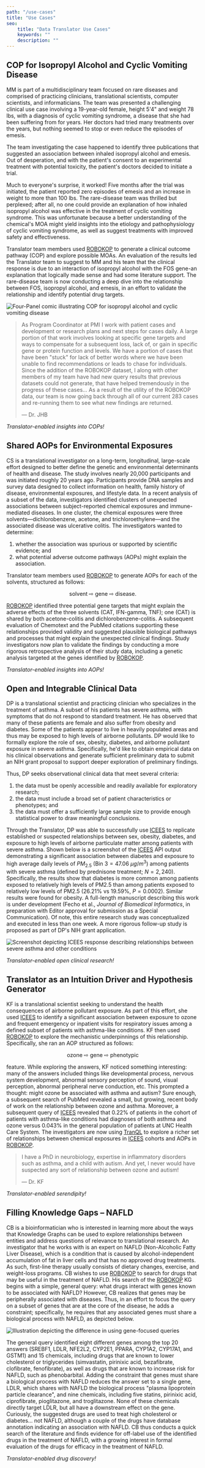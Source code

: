 ```yaml
---
path: "/use-cases"
title: "Use Cases"
seo:
    title: "Data Translator Use Cases"
    keywords: ""
    description: ""
---
```


## COP for Isopropyl Alcohol and Cyclic Vomiting Disease

MM is part of a multidisciplinary team focused on rare diseases and comprised of practicing clinicians, translational scientists, computer scientists, and informaticians. The team was presented a challenging clinical use case involving a 19-year-old female, height 5'4" and weight 78 lbs, with a diagnosis of cyclic vomiting syndrome, a disease that she had been suffering from for years. Her doctors had tried many treatments over the years, but nothing seemed to stop or even reduce the episodes of emesis.

The team investigating the case happened to identify three publications that suggested an association between inhaled isopropyl alcohol and emesis. Out of desperation, and with the patient's consent to an experimental treatment with potential toxicity, the patient's doctors decided to initiate a trial.

Much to everyone's surprise, it worked! Five months after the trial was initiated, the patient reported zero episodes of emesis and an increase in weight to more than 100 lbs. The rare-disease team was thrilled but perplexed; after all, no one could provide an explanation of how inhaled isopropyl alcohol was effective in the treatment of cyclic vomiting syndrome. This was unfortunate because a better understanding of the chemical's MOA might yield insights into the etiology and pathophysiology of cyclic vomiting syndrome, as well as suggest treatments with improved safety and effectiveness.

Translator team members used [ROBOKOP](/apps/robokop) to generate a clinical outcome pathway (COP) and explore possible MOAs. An evaluation of the results led the Translator team to suggest to MM and his team that the clinical response is due to an interaction of isopropyl alcohol with the FOS gene-an explanation that logically made sense and had some literature support. The rare-disease team is now conducting a deep dive into the relationship between FOS, isopropyl alcohol, and emesis, in an effort to validate the relationship and identify potential drug targets.

![Four-Panel comic illustrating COP for isopropyl alcohol and cyclic vomiting disease](cop-for-isopropyl-alcohol-and-cvd.png)[]()

> As Program Coordinator at PMI I work with patient cases and development or research plans and next steps for cases daily. A large portion of that work involves looking at specific gene targets and ways to compensate for a subsequent loss, lack of, or gain in specific gene or protein function and levels. We have a portion of cases that have been "stuck" for lack of better words where we have been unable to find recommendations or leads to chase for individuals. Since the addition of the ROBOKOP dataset, I along with other members of my team have had new query results that previous datasets could not generate, that have helped tremendously in the progress of these cases... As a result of the utility of the ROBOKOP data, our team is now going back through all of our current 283 cases and re-running them to see what new findings are returned.
>
> — Dr. JHB

_Translator-enabled insights into COPs!_

## Shared AOPs for Environmental Exposures

CS is a translational investigator on a long-term, longitudinal, large-scale effort designed to better define the genetic and environmental determinants of health and disease. The study involves nearly 20,000 participants and was initiated roughly 20 years ago. Participants provide DNA samples and survey data designed to collect information on health, family history of disease, environmental exposures, and lifestyle data. In a recent analysis of a subset of the data, investigators identified clusters of unexpected associations between subject-reported chemical exposures and immune-mediated diseases. In one cluster, the chemical exposures were three solvents&mdash;dichlorobenzene, acetone, and trichloroethylene&mdash;and the associated disease was ulcerative colitis. The investigators wanted to determine:

1. whether the association was spurious or supported by scientific evidence; and
2. what potential adverse outcome pathways (AOPs) might explain the association.

Translator team members used [ROBOKOP](/apps/robokop) to generate AOPs for each of the solvents, structured as follows:

<p style="text-align: center;">solvent ⇨ gene ⇨ disease.</p>

[ROBOKOP](/apps/robokop) identified three potential gene targets that might explain the adverse effects of the three solvents (CAT, IFN-gamma, TNF); one (CAT) is shared by both acetone-colitis and dichlorobenzene-colitis. A subsequent evaluation of Chemotext and the PubMed citations supporting these relationships provided validity and suggested plausible biological pathways and processes that might explain the unexpected clinical findings. Study investigators now plan to validate the findings by conducting a more rigorous retrospective analysis of their study data, including a genetic analysis targeted at the genes identified by [ROBOKOP](/apps/robokop).

_Translator-enabled insights into AOPs!_

## Open and Integrable Clinical Data

DP is a translational scientist and practicing clinician who specializes in the treatment of asthma. A subset of his patients has severe asthma, with symptoms that do not respond to standard treatment. He has observed that many of these patients are female and also suffer from obesity and diabetes. Some of the patients appear to live in heavily populated areas and thus may be exposed to high levels of airborne pollutants. DP would like to formally explore the role of sex, obesity, diabetes, and airborne pollutant exposure in severe asthma. Specifically, he'd like to obtain empirical data on his clinical observations and generate sufficient preliminary data to submit an NIH grant proposal to support deeper exploration of preliminary findings. 

Thus, DP seeks observational clinical data that meet several criteria:

1. the data must be openly accessible and readily available for exploratory research;
2. the data must include a broad set of patient characteristics or phenotypes; and
3. the data must offer a sufficiently large sample size to provide enough statistical power to draw meaningful conclusions.

Through the Translator, DP was able to successfully use [ICEES](/apps/icees) to replicate established or suspected relationships between sex, obesity, diabetes, and exposure to high levels of airborne particulate matter among patients with severe asthma. Shown below is a screenshot of the [ICEES](/apps/icees) API output demonstrating a significant association between diabetes and exposure to high average daily levels of $PM_{2.5}$ (Bin $3 = 47.06\ \mu g/m^3$) among patients with severe asthma (defined by prednisone treatment; $N = 2,240$). Specifically, the results show that diabetes is more common among patients exposed to relatively high levels of PM2.5 than among patients exposed to relatively low levels of PM2.5 ($26.21\%$ vs $19.59\%$, $P = 0.0002$). Similar results were found for obesity. A full-length manuscript describing this work is under development (Fecho et al., _Journal of Biomedical Informatics_, in preparation with Editor approval for submission as a Special Communication). Of note, this entire research study was conceptualized and executed in less than one week. A more rigorous follow-up study is proposed as part of DP's NIH grant application.

![Screenshot depicting [ICEES](/apps/icees) response describing relationships between severe asthma and other conditions](icees-asthma.png)[]()

_Translator-enabled open clinical research!_

## Translator as an Intuition Driver and Hypothesis Generator

KF is a translational scientist seeking to understand the health consequences of airborne pollutant exposure. As part of this effort, she used [ICEES](/apps/icees) to identify a significant association between exposure to ozone and frequent emergency or inpatient visits for respiratory issues among a defined subset of patients with asthma-like conditions. KF then used [ROBOKOP](/apps/robokop) to explore the mechanistic underpinnings of this relationship. Specifically, she ran an AOP structured as follows:

<p style="text-align: center;">ozone ⇨ gene ⇨ phenotypic</p>

feature. While exploring the answers, KF noticed something interesting: many of the answers included things like developmental process, nervous system development, abnormal sensory perception of sound, visual perception, abnormal peripheral nerve conduction, etc. This prompted a thought: might ozone be associated with asthma and autism? Sure enough, a subsequent search of PubMed revealed a small, but growing, recent body of work on the relationship between ozone and asthma. Moreover, a subsequent query of [ICEES](/apps/icees) revealed that $0.22\%$ of patients in the cohort of patients with asthma-like conditions had diagnoses of both asthma and ozone versus $0.043\%$ in the general population of patients at UNC Health Care System. The investigators are now using [TranQL](/apps/tranql) to explore a richer set of relationships between chemical exposures in [ICEES](/apps/icees) cohorts and AOPs in [ROBOKOP](/apps/robokop).


> I have a PhD in neurobiology, expertise in inflammatory disorders such as asthma, and a child with autism. And yet, I never would have suspected any sort of relationship between ozone and autism!
>
> — Dr. KF

_Translator-enabled serendipity!_


## Filling Knowledge Gaps – NAFLD

CB is a bioinformatician who is interested in learning more about the ways that Knowledge Graphs can be used to explore relationships between entities and address questions of relevance to translational research. An investigator that he works with is an expert on NAFLD (Non-Alcoholic Fatty Liver Disease), which is a condition that is caused by alcohol-independent accumulation of fat in liver cells and that has no approved drug treatments. As such, first-line therapy usually consists of dietary changes, exercise, and weight-loss programs. CB wishes to use [ROBOKOP](/apps/robokop) to search for drugs that may be useful in the treatment of NAFLD. His search of the [ROBOKOP](/apps/robokop) KG begins with a simple, general query: what drugs interact with genes known to be associated with NAFLD? However, CB realizes that genes may be peripherally associated with diseases. Thus, in an effort to focus the query on a subset of genes that are at the core of the disease, he adds a constraint; specifically, he requires that any associated genes must share a biological process with NAFLD, as depicted below.

![Illustration depicting the difference in using gene-focused queries](nafld-associations.png)[]()

The general query identified eight different genes among the top 20 answers (SREBF1, LDLR, NFE2L2, CYP2E1, PPARA, CYP1A2, CYP17A1, and GSTM1) and 15 chemicals, including drugs that are known to lower cholesterol or triglycerides (simvastatin, pirinixic acid, bezafibrate, clofibrate, fenofibrate), as well as drugs that are known to increase risk for NAFLD, such as phenobarbital. Adding the constraint that genes must share a biological process with NAFLD reduces the answer set to a single gene, LDLR, which shares with NAFLD the biological process "plasma lipoprotein particle clearance", and nine chemicals, including five statins, pirinixic acid, ciprofibrate, pioglitazone, and troglitazone. None of these chemicals directly target LDLR, but all have a downstream effect on the gene. Curiously, the suggested drugs are used to treat high cholesterol or diabetes... not NAFLD, although a couple of the drugs have database annotation indicating an association with NAFLD. CB thus conducts a quick search of the literature and finds evidence for off-label use of the identified drugs in the treatment of NAFLD, with a growing interest in formal evaluation of the drugs for efficacy in the treatment of NAFLD.

_Translator-enabled drug discovery!_


